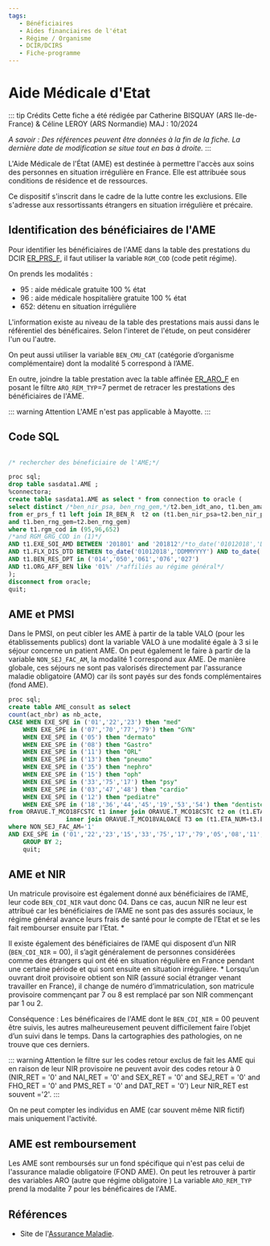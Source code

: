 ```yaml
---
tags:
   - Bénéficiaires
   - Aides financiaires de l'état
   - Régime / Organisme
   - DCIR/DCIRS
   - Fiche-programme
---
```



# Aide Médicale d'Etat
<!-- SPDX-License-Identifier: MPL-2.0 -->

<TagLinks />


::: tip Crédits
Cette fiche a été rédigée par Catherine BISQUAY (ARS Ile-de-France) & Céline LEROY (ARS Normandie)  MAJ : 10/2024

*A savoir : Des références peuvent être données à la fin de la fiche. La dernière date de modification se situe tout en bas à droite.*
:::


L'Aide Médicale de l'État (AME) est destinée à permettre l'accès aux soins des personnes en situation irrégulière en France. 
Elle est attribuée sous conditions de résidence et de ressources.

Ce dispositif s'inscrit dans le cadre de la lutte contre les exclusions. 
Elle s'adresse aux ressortissants étrangers en situation irrégulière et précaire.


## Identification des bénéficiaires de l'AME

Pour identifier les bénéficiaires de l'AME dans la table des prestations du DCIR [ER_PRS_F](../tables/DCIR/ER_PRS_F.md),
 il faut utiliser la variable `RGM_COD` (code petit régime). 

On prends les modalités : 
- 95 : aide médicale gratuite 100 % état
- 96 : aide médicale hospitalière gratuite 100 % état
- 652: détenu en situation irrégulière

L'information existe au niveau de la table des prestations mais aussi dans le référentiel des bénéficaires. Selon l'interet de l'étude, on peut considérer l'un ou l'autre.

On peut aussi utiliser la variable `BEN_CMU_CAT` (catégorie d’organisme complémentaire) dont la modalité 5 correspond à l’AME.

En outre, joindre la table prestation avec la table affinée [ER_ARO_F](../tables/DCIR/ER_ARO_F.md) en posant le filtre `ARO_REM_TYP`=7 permet de retracer les prestations des bénéficiaires de l'AME. 

::: warning Attention
L'AME n'est pas applicable à Mayotte.
:::

## Code SQL 
```sql

/* rechercher des béneficiaire de l'AME;*/

proc sql;
drop table sasdata1.AME ;
%connectora;
create table sasdata1.AME as select * from connection to oracle (
select distinct /*ben_nir_psa, ben_rng_gem,*/t2.ben_idt_ano, t1.ben_ama_cod, t1.ben_sex_cod
from er_prs_f t1 left join IR_BEN_R  t2 on (t1.ben_nir_psa=t2.ben_nir_psa
and t1.ben_rng_gem=t2.ben_rng_gem)
where t1.rgm_cod in (95,96,652)
/*and RGM_GRG_COD in (1)*/
AND t1.EXE_SOI_AMD BETWEEN '201801' and '201812'/*to_date('01012018','DDMMYYYY') AND to_date('31122018','DDMMYYYY')*/
AND t1.FLX_DIS_DTD BETWEEN to_date('01012018','DDMMYYYY') AND to_date('31032019','DDMMYYYY')
AND t1.BEN_RES_DPT in ('014','050','061','076','027')
AND t1.ORG_AFF_BEN like '01%' /*affiliés au régime général*/
);
disconnect from oracle;
quit;

```

## AME et PMSI 

Dans le PMSI, on peut cibler les AME à partir de la table VALO (pour les établissements publics) dont la variable VALO à une modalité égale à 3 si le séjour concerne un patient AME. 
On peut également le faire à partir de la variable `NON_SEJ_FAC_AM`, la modalité 1 correspond aux AME.
De manière globale, ces séjours ne sont pas valorisés directement par l'assurance maladie obligatoire (AMO) car ils sont payés sur des fonds complémentaires (fond AME).


```sql
proc sql;
create table AME_consult as select 
count(act_nbr) as nb_acte,
CASE WHEN EXE_SPE in ('01','22','23') then "med"
	WHEN EXE_SPE in ('07','70','77','79') then "GYN"
	WHEN EXE_SPE in ('05') then "dermato"
	WHEN EXE_SPE in ('08') then "Gastro"
	WHEN EXE_SPE in ('11') then "ORL" 
	WHEN EXE_SPE in ('13') then "pneumo"
	WHEN EXE_SPE in ('35') then "nephro"
	WHEN EXE_SPE in ('15') then "oph"
	WHEN EXE_SPE in ('33','75','17') then "psy"
	WHEN EXE_SPE in ('03','47','48') then "cardio"
	WHEN EXE_SPE in ('12') then "pediatre"
	WHEN EXE_SPE in ('18','36','44','45','19','53','54') then "dentiste" end as spe
from ORAVUE.T_MCO18FCSTC t1 inner join ORAVUE.T_MCO18CSTC t2 on (t1.ETA_NUM=t2.ETA_NUM AND T1.SEQ_NUM=t2.SEQ_NUM)
				inner join ORAVUE.T_MCO18VALOACE T3 on (t1.ETA_NUM=t3.ETA_NUM AND T1.SEQ_NUM=t3.SEQ_NUM)
where NON_SEJ_FAC_AM='1'
AND EXE_SPE in ('01','22','23','15','33','75','17','79','05','08','11','13','07','70','77','35','75','17','03','47','48','12','18','36','44','45','19','53','54')
	GROUP BY 2;
	quit;

```

## AME et NIR 

Un matricule provisoire est également donné aux bénéficiaires de l’AME, leur code `BEN_CDI_NIR` vaut donc 04. 
Dans ce cas, aucun NIR ne leur est attribué car les bénéficiaires de l’AME ne sont pas des assurés sociaux, le régime général avance leurs frais de santé pour le compte de l’Etat et se les fait rembourser ensuite par l’Etat. *

Il existe également des bénéficiaires de l’AME qui disposent d’un NIR (`BEN_CDI_NIR` = 00), il s’agit généralement de personnes considérées comme des étrangers qui ont été en situation régulière en France pendant une certaine période et qui sont ensuite en situation irrégulière. *
Lorsqu’un ouvrant droit provisoire obtient son NIR (assuré social étranger venant travailler en France), il change de numéro d’immatriculation, son matricule provisoire commençant par 7 ou 8 est remplacé par son NIR commençant par 1 ou 2. 


Conséquence : Les bénéficaires de l'AME dont le `BEN_CDI_NIR` = 00 peuvent être suivis, les autres malheureusement peuvent difficilement faire l’objet d’un suivi dans le temps.
Dans la cartographies des pathologies, on ne trouve que ces derniers.

::: warning Attention
le filtre sur les codes retour exclus de fait les AME qui en raison de leur NIR provisoire ne peuvent avoir des codes retour à 0 (NIR_RET = '0' and NAI_RET = '0' and SEX_RET = '0' and SEJ_RET = '0' and FHO_RET = '0'  and PMS_RET = '0' and DAT_RET = '0')
Leur NIR_RET est souvent ='2'. 
:::

On ne peut compter les individus en AME (car souvent même NIR fictif) mais uniquement l'activité. 


## AME est remboursement 

Les AME sont remboursés sur un fond spécifique qui n'est pas celui de l'assurance maladie obligatoire (FOND AME). On peut les retrouver à partir des variables ARO (autre que régime obligatoire )
La variable `ARO_REM_TYP` prend la modalite 7 pour les bénéficaires de l'AME.

## Références

- Site de l'[Assurance Maladie](https://www.ameli.fr/assure/droits-demarches/situations-particulieres/situation-irreguliere-ame).



